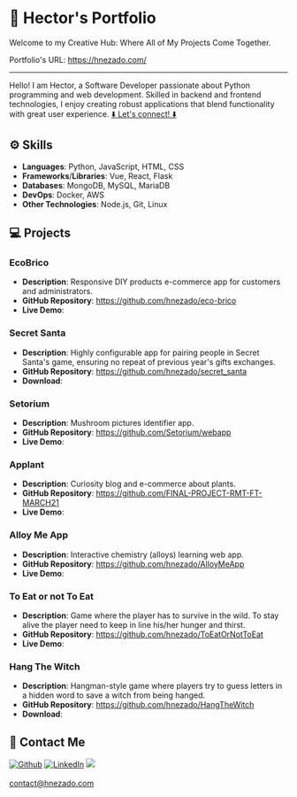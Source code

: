 # 💼 Hector's Portfolio

Welcome to my Creative Hub: Where All of My Projects Come Together.

Portfolio's URL: https://hnezado.com/

---

Hello! I am Hector, a Software Developer passionate about Python programming and web development. Skilled in backend and frontend technologies, I enjoy creating robust applications that blend functionality with great user experience.
[⬇️ Let's connect! ⬇️](https://github.com/hnezado/portfolio/tree/main?tab=readme-ov-file#-contact-me)

## ⚙️ Skills

- **Languages**: Python, JavaScript, HTML, CSS
- **Frameworks**/**Libraries**: Vue, React, Flask
- **Databases**: MongoDB, MySQL, MariaDB
- **DevOps**: Docker, AWS
- **Other Technologies**: Node.js, Git, Linux

## 💻 Projects

### EcoBrico

- **Description**: Responsive DIY products e-commerce app for customers and administrators.
- **GitHub Repository**: https://github.com/hnezado/eco-brico
- **Live Demo**:

### Secret Santa

- **Description**: Highly configurable app for pairing people in Secret Santa's game, ensuring no repeat of previous year's gifts exchanges.
- **GitHub Repository**: https://github.com/hnezado/secret_santa
- **Download**:

### Setorium

- **Description**: Mushroom pictures identifier app.
- **GitHub Repository**: https://github.com/Setorium/webapp
- **Live Demo**:

### Applant

- **Description**: Curiosity blog and e-commerce about plants.
- **GitHub Repository**: https://github.com/FINAL-PROJECT-RMT-FT-MARCH21
- **Live Demo**:

### Alloy Me App

- **Description**: Interactive chemistry (alloys) learning web app.
- **GitHub Repository**: https://github.com/hnezado/AlloyMeApp
- **Live Demo**:

### To Eat or not To Eat

- **Description**: Game where the player has to survive in the wild. To stay alive the player need to keep in line his/her hunger and thirst.
- **GitHub Repository**: https://github.com/hnezado/ToEatOrNotToEat
- **Live Demo**:

### Hang The Witch

- **Description**: Hangman-style game where players try to guess letters in a hidden word to save a witch from being hanged.
- **GitHub Repository**: https://github.com/hnezado/HangTheWitch
- **Download**:

## 🔗 Contact Me

[![Github](https://img.icons8.com/?size=32&id=AZOZNnY73haj&format=png)](https://github.com/hnezado)
[![LinkedIn](https://img.icons8.com/?size=32&id=13930&format=png)](https://www.linkedin.com/in/hector-md/)
[![](https://img.icons8.com/?size=32&id=MFd4aKzItnZK&format=png)](mailto:contact@hnezado.com) \
\
contact@hnezado.com
